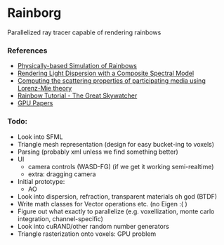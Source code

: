 # Rainborg
Parallelized ray tracer capable of rendering rainbows


### References 

- [Physically-based Simulation of Rainbows](http://graphics.ucsd.edu/~henrik/papers/physically_based_simulation_of_rainbows.pdf)
- [Rendering Light Dispersion with a Composite Spectral Model](https://www.cs.sfu.ca/~mark/ftp/Cgip00/dispersion_CGIP00.pdf)
- [Computing the scattering properties of participating media using Lorenz-Mie theory](http://dl.acm.org/citation.cfm?id=1276452)
- [Rainbow Tutorial - The Great Skywatcher](http://darksilverflame.deviantart.com/art/Rainbow-Tutorial-The-Great-Skywatcher-Guide-201667461)
- [GPU Papers](https://mediatech.aalto.fi/~timo/HPG2009/index.html)

### Todo:

- Look into SFML
- Triangle mesh representation (design for easy bucket-ing to voxels)
- Parsing (probably xml unless we find something better)
- UI
    + camera controls (WASD-FG) (if we get it working semi-realtime)
    + extra: dragging camera
- Initial prototype:
    + AO
- Look into dispersion, refraction, transparent materials oh god (BTDF)
- Write math classes for Vector operations etc. (no Eigen :( )
- Figure out what exactly to parallelize (e.g. voxellization, monte carlo integration, channel-specific)
- Look into cuRAND/other random number generators
- Triangle rasterization onto voxels: GPU problem
